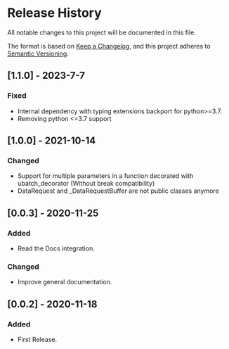 # Release History

All notable changes to this project will be documented in this file.

The format is based on [Keep a Changelog](https://keepachangelog.com/en/1.0.0/),
and this project adheres to [Semantic Versioning](https://semver.org/spec/v2.0.0.html).

## [1.1.0] - 2023-7-7

### Fixed

- Internal dependency with typing extensions backport for python>=3.7.
- Removing python <=3.7 support

## [1.0.0] - 2021-10-14

### Changed

- Support for multiple parameters in a function decorated with ubatch_decorator
(Without break compatibility)
- DataRequest and _DataRequestBuffer are not public classes anymore

## [0.0.3] - 2020-11-25

### Added

- Read the Docs integration.

### Changed

- Improve general documentation.

## [0.0.2] - 2020-11-18

### Added

- First Release.
